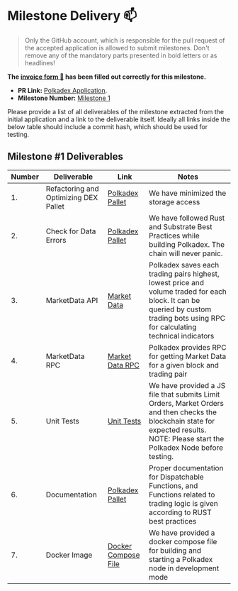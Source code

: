 # Milestone Delivery :mailbox:

> Only the GitHub account, which is responsible for the pull request of the accepted application is allowed to submit milestones. Don't remove any of the mandatory parts presented in bold letters or as headlines!

**The [invoice form :pencil:](https://forms.gle/8Wx7nxtq8fKrsuEz8) has been filled out correctly for this milestone.**  

* **PR Link:** [Polkadex Application](https://github.com/w3f/Open-Grants-Program/pull/50). 
* **Milestone Number:** [Milestone 1](https://github.com/w3f/Open-Grants-Program/blob/master/applications/polkadex.md#milestone-1----optimize-trading-algorithm--check-for-data-errors)

Please provide a list of all deliverables of the milestone extracted from the initial application and a link to the deliverable itself. Ideally all links inside the below table should include a commit hash, which should be used for testing.
## Milestone #1 Deliverables
| Number | Deliverable | Link | Notes |
| ------------- | ------------- | ------------- |------------- |
| 1. | Refactoring and Optimizing DEX Pallet |[Polkadex Pallet](https://github.com/Polkadex-Substrate/Polkadex/blob/master/pallets/polkadex/src/lib.rs)| We have minimized the storage access| 
| 2.  | Check for Data Errors | [Polkadex Pallet](https://github.com/Polkadex-Substrate/Polkadex/blob/master/pallets/polkadex/src/lib.rs) | We have followed Rust and Substrate Best Practices while building Polkadex. The chain will never panic.| 
| 3. | MarketData API  | [Market Data](https://github.com/Polkadex-Substrate/Polkadex/blob/master/pallets/polkadex/src/lib.rs#L113) | Polkadex saves each trading pairs highest, lowest price and volume traded for each block. It can be queried by custom trading bots using RPC for calculating technical indicators|
| 4. | MarketData RPC | [Market Data RPC](https://github.com/Polkadex-Substrate/Polkadex/blob/master/pallets/polkadex/rpc/src/lib.rs#L33) | Polkadex provides RPC for getting Market Data for a given block and trading pair |
| 5. | Unit Tests | [Unit Tests](https://github.com/Polkadex-Substrate/Polkadex/blob/master/tests/engine-tests/basic-tests.js) | We have provided a JS file that submits Limit Orders, Market Orders and then checks the blockchain state for expected results. NOTE: Please start the Polkadex Node before testing. |
| 6. | Documentation | [Polkadex Pallet](https://github.com/Polkadex-Substrate/Polkadex/blob/master/pallets/polkadex/src/lib.rs#L128) | Proper documentation for Dispatchable Functions, and Functions related to trading logic is given according to RUST best practices |
| 7. | Docker Image | [Docker Compose File](https://github.com/Polkadex-Substrate/Polkadex/blob/master/docker-compose.yml) | We have provided a docker compose file for building and starting a Polkadex node in development mode |


